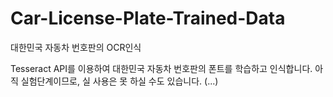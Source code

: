 # Car-License-Plate-Trained-Data
대한민국 자동차 번호판의 OCR인식

Tesseract API를 이용하여 대한민국 자동차 번호판의 폰트를 학습하고 인식합니다.
아직 실험단계이므로, 실 사용은 못 하실 수도 있습니다. (...)
